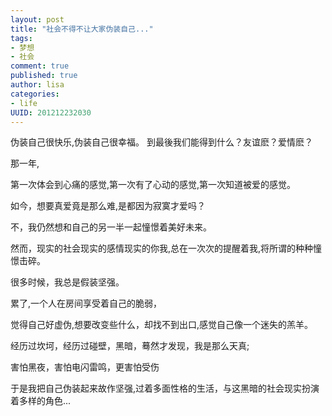 ```yaml
---
layout: post
title: "社会不得不让大家伪装自己..."
tags: 
- 梦想
- 社会
comment: true
published: true
author: lisa
categories:
- life
UUID: 201212232030
---
```


伪装自己很快乐,伪装自己很幸福。 到最後我们能得到什么？友谊麽？爱情麽？

那一年,

第一次体会到心痛的感觉,第一次有了心动的感觉,第一次知道被爱的感觉。

如今，想要真爱竟是那么难,是都因为寂寞才爱吗？

不，我仍然想和自己的另一半一起憧憬着美好未来。

然而，现实的社会现实的感情现实的你我,总在一次次的提醒着我,将所谓的种种憧憬击碎。

很多时候，我总是假装坚强。

累了,一个人在房间享受着自己的脆弱，

觉得自己好虚伪,想要改变些什么，却找不到出口,感觉自己像一个迷失的羔羊。

经历过坎坷，经历过碰壁，黑暗，蓦然才发现，我是那么天真;

害怕黑夜，害怕电闪雷鸣，更害怕受伤

于是我把自己伪装起来故作坚强,过着多面性格的生活，与这黑暗的社会现实扮演着多样的角色...
